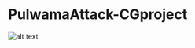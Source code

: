 # PulwamaAttack-CGproject

![alt text](https://github.com/kaushikkateel/PulwamaAttack-CGproject/blob/master/images/2.PNG)
